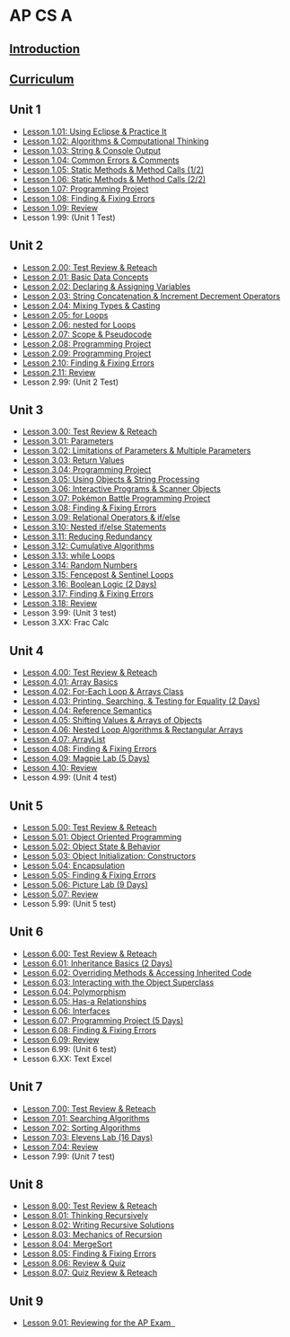 # AP CS A

## [Introduction](README.md)
## [Curriculum](Intro.md)

## Unit 1
  * [Lesson 1.01: Using Eclipse & Practice It](Unit1/Lesson-101.md)
  * [Lesson 1.02: Algorithms & Computational Thinking](Unit1/Lesson-102.md)
  * [Lesson 1.03: String & Console Output](Unit1/Lesson-103.md)
  * [Lesson 1.04: Common Errors & Comments](Unit1/Lesson-104.md)
  * [Lesson 1.05: Static Methods & Method Calls (1/2)](Unit1/Lesson-105.md)
  * [Lesson 1.06: Static Methods & Method Calls (2/2)](Unit1/Lesson-106.md)
  * [Lesson 1.07: Programming Project](Unit1/Lesson-107.md)
  * [Lesson 1.08: Finding & Fixing Errors](Unit1/Lesson-108.md)
  * [Lesson 1.09: Review](Unit1/Lesson-109.md)
  * Lesson 1.99: (Unit 1 Test)

## Unit 2
  * [Lesson 2.00: Test Review & Reteach](Unit2/Lesson-200.md)
  * [Lesson 2.01: Basic Data Concepts](Unit2/Lesson-201.md)
  * [Lesson 2.02: Declaring & Assigning Variables](Unit2/Lesson-202.md)
  * [Lesson 2.03: String Concatenation & Increment Decrement Operators](Unit2/Lesson-203.md)
  * [Lesson 2.04: Mixing Types & Casting](Unit2/Lesson-204.md)
  * [Lesson 2.05: for Loops](Unit2/Lesson-205.md)
  * [Lesson 2.06: nested for Loops](Unit2/Lesson-206.md)
  * [Lesson 2.07: Scope & Pseudocode](Unit2/Lesson-207.md)
  * [Lesson 2.08: Programming Project](Unit2/Lesson-208.md)
  * [Lesson 2.09: Programming Project](Unit2/Lesson-209.md)
  * [Lesson 2.10: Finding & Fixing Errors](Unit2/Lesson-210.md)
  * [Lesson 2.11: Review](Unit2/Lesson-211.md)
  * Lesson 2.99: (Unit 2 Test)

## Unit 3
  * [Lesson 3.00: Test Review & Reteach](Unit3/Lesson-300.md)
  * [Lesson 3.01: Parameters](Unit3/Lesson-301.md)
  * [Lesson 3.02: Limitations of Parameters & Multiple Parameters](Unit3/Lesson-302.md)
  * [Lesson 3.03: Return Values](Unit3/Lesson-303.md)
  * [Lesson 3.04: Programming Project](Unit3/Lesson-304.md)
  * [Lesson 3.05: Using Objects & String Processing](Unit3/Lesson-305.md)
  * [Lesson 3.06: Interactive Programs & Scanner Objects](Unit3/Lesson-306.md)
  * [Lesson 3.07: Pokémon Battle Programming Project](Unit3/Lesson-307.md)
  * [Lesson 3.08: Finding & Fixing Errors](Unit3/Lesson-308.md)
  * [Lesson 3.09: Relational Operators & if/else](Unit3/Lesson-309.md)
  * [Lesson 3.10: Nested if/else Statements](Unit3/Lesson-310.md)
  * [Lesson 3.11: Reducing Redundancy](Unit3/Lesson-311.md)
  * [Lesson 3.12: Cumulative Algorithms](Unit3/Lesson-312.md)
  * [Lesson 3.13: while Loops](Unit3/Lesson-313.md)
  * [Lesson 3.14: Random Numbers](Unit3/Lesson-314.md)
  * [Lesson 3.15: Fencepost & Sentinel Loops](Unit3/Lesson-315.md)
  * [Lesson 3.16: Boolean Logic (2 Days)](Unit3/Lesson-316.md)
  * [Lesson 3.17: Finding & Fixing Errors](Unit3/Lesson-317.md)
  * [Lesson 3.18: Review](Unit3/Lesson-318.md)
  * Lesson 3.99: (Unit 3 test)
  * Lesson 3.XX: Frac Calc

## Unit 4
  * [Lesson 4.00: Test Review & Reteach](Unit4/Lesson-400.md)
  * [Lesson 4.01: Array Basics](Unit4/Lesson-401.md)
  * [Lesson 4.02: For-Each Loop & Arrays Class](Unit4/Lesson-402.md)
  * [Lesson 4.03: Printing, Searching, & Testing for Equality (2 Days)](Unit4/Lesson-403.md)
  * [Lesson 4.04: Reference Semantics](Unit4/Lesson-404.md)
  * [Lesson 4.05: Shifting Values & Arrays of Objects](Unit4/Lesson-405.md)
  * [Lesson 4.06: Nested Loop Algorithms & Rectangular Arrays](Unit4/Lesson-406.md)
  * [Lesson 4.07: ArrayList](Unit4/Lesson-407.md)
  * [Lesson 4.08: Finding & Fixing Errors](Unit4/Lesson-408.md)
  * [Lesson 4.09: Magpie Lab (5 Days)](Unit4/Lesson-409.md)
  * [Lesson 4.10: Review](Unit4/Lesson-410.md)
  * Lesson 4.99: (Unit 4 test)

## Unit 5
  * [Lesson 5.00: Test Review & Reteach](Unit5/Lesson-500.md)
  * [Lesson 5.01: Object Oriented Programming](Unit5/Lesson-501.md)
  * [Lesson 5.02: Object State & Behavior](Unit5/Lesson-502.md)
  * [Lesson 5.03: Object Initialization: Constructors](Unit5/Lesson-503.md)
  * [Lesson 5.04: Encapsulation](Unit5/Lesson-504.md)
  * [Lesson 5.05: Finding & Fixing Errors](Unit5/Lesson-505.md)
  * [Lesson 5.06: Picture Lab (9 Days)](Unit5/Lesson-506.md)
  * [Lesson 5.07: Review](Unit5/Lesson-507.md)
  * Lesson 5.99: (Unit 5 test)

## Unit 6
  * [Lesson 6.00: Test Review & Reteach](Unit6/Lesson-600.md)
  * [Lesson 6.01: Inheritance Basics (2 Days)](Unit6/Lesson-601.md)
  * [Lesson 6.02: Overriding Methods & Accessing Inherited Code](Unit6/Lesson-602.md)
  * [Lesson 6.03: Interacting with the Object Superclass](Unit6/Lesson-603.md)
  * [Lesson 6.04: Polymorphism](Unit6/Lesson-604.md)
  * [Lesson 6.05: Has-a Relationships](Unit6/Lesson-605.md)
  * [Lesson 6.06: Interfaces](Unit6/Lesson-606.md)
  * [Lesson 6.07: Programming Project (5 Days)](Unit6/Lesson-607.md)
  * [Lesson 6.08: Finding & Fixing Errors](Unit6/Lesson-608.md)
  * [Lesson 6.09: Review](Unit6/Lesson-609.md)
  * Lesson 6.99: (Unit 6 test)
  * Lesson 6.XX: Text Excel

## Unit 7
  * [Lesson 7.00: Test Review & Reteach](Unit7/Lesson-700.md)
  * [Lesson 7.01: Searching Algorithms](Unit7/Lesson-701.md)
  * [Lesson 7.02: Sorting Algorithms](Unit7/Lesson-702.md)
  * [Lesson 7.03: Elevens Lab (16 Days)](Unit7/Lesson-703.md)
  * [Lesson 7.04: Review](Unit7/Lesson-704.md)
  * Lesson 7.99: (Unit 7 test)

## Unit 8
  * [Lesson 8.00: Test Review & Reteach](Unit8/Lesson-800.md)
  * [Lesson 8.01: Thinking Recursively](Unit8/Lesson-801.md)
  * [Lesson 8.02: Writing Recursive Solutions](Unit8/Lesson-802.md)
  * [Lesson 8.03: Mechanics of Recursion](Unit8/Lesson-803.md)
  * [Lesson 8.04: MergeSort](Unit8/Lesson-804.md)
  * [Lesson 8.05: Finding & Fixing Errors](Unit8/Lesson-805.md)
  * [Lesson 8.06: Review & Quiz](Unit8/Lesson-806.md)
  * [Lesson 8.07: Quiz Review & Reteach](Unit8/Lesson-807.md)

## Unit 9
  * [Lesson 9.01: Reviewing for the AP Exam  ](Unit9 /Lesson-901.md)
